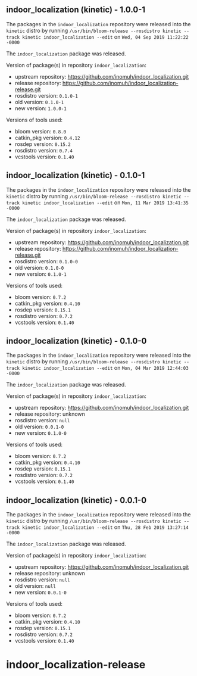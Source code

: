 ## indoor_localization (kinetic) - 1.0.0-1

The packages in the `indoor_localization` repository were released into the `kinetic` distro by running `/usr/bin/bloom-release --rosdistro kinetic --track kinetic indoor_localization --edit` on `Wed, 04 Sep 2019 11:22:22 -0000`

The `indoor_localization` package was released.

Version of package(s) in repository `indoor_localization`:

- upstream repository: https://github.com/inomuh/indoor_localization.git
- release repository: https://github.com/inomuh/indoor_localization-release.git
- rosdistro version: `0.1.0-1`
- old version: `0.1.0-1`
- new version: `1.0.0-1`

Versions of tools used:

- bloom version: `0.8.0`
- catkin_pkg version: `0.4.12`
- rosdep version: `0.15.2`
- rosdistro version: `0.7.4`
- vcstools version: `0.1.40`


## indoor_localization (kinetic) - 0.1.0-1

The packages in the `indoor_localization` repository were released into the `kinetic` distro by running `/usr/bin/bloom-release --rosdistro kinetic --track kinetic indoor_localization --edit` on `Mon, 11 Mar 2019 13:41:35 -0000`

The `indoor_localization` package was released.

Version of package(s) in repository `indoor_localization`:

- upstream repository: https://github.com/inomuh/indoor_localization.git
- release repository: https://github.com/inomuh/indoor_localization-release.git
- rosdistro version: `0.1.0-0`
- old version: `0.1.0-0`
- new version: `0.1.0-1`

Versions of tools used:

- bloom version: `0.7.2`
- catkin_pkg version: `0.4.10`
- rosdep version: `0.15.1`
- rosdistro version: `0.7.2`
- vcstools version: `0.1.40`


## indoor_localization (kinetic) - 0.1.0-0

The packages in the `indoor_localization` repository were released into the `kinetic` distro by running `/usr/bin/bloom-release --rosdistro kinetic --track kinetic indoor_localization --edit` on `Mon, 04 Mar 2019 12:44:03 -0000`

The `indoor_localization` package was released.

Version of package(s) in repository `indoor_localization`:

- upstream repository: https://github.com/inomuh/indoor_localization.git
- release repository: unknown
- rosdistro version: `null`
- old version: `0.0.1-0`
- new version: `0.1.0-0`

Versions of tools used:

- bloom version: `0.7.2`
- catkin_pkg version: `0.4.10`
- rosdep version: `0.15.1`
- rosdistro version: `0.7.2`
- vcstools version: `0.1.40`


## indoor_localization (kinetic) - 0.0.1-0

The packages in the `indoor_localization` repository were released into the `kinetic` distro by running `/usr/bin/bloom-release --rosdistro kinetic --track kinetic indoor_localization --edit` on `Thu, 28 Feb 2019 13:27:14 -0000`

The `indoor_localization` package was released.

Version of package(s) in repository `indoor_localization`:

- upstream repository: https://github.com/inomuh/indoor_localization.git
- release repository: unknown
- rosdistro version: `null`
- old version: `null`
- new version: `0.0.1-0`

Versions of tools used:

- bloom version: `0.7.2`
- catkin_pkg version: `0.4.10`
- rosdep version: `0.15.1`
- rosdistro version: `0.7.2`
- vcstools version: `0.1.40`


# indoor_localization-release
